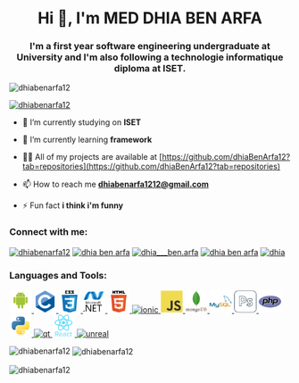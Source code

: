 <h1 align="center">Hi 👋, I'm MED DHIA BEN ARFA</h1>
<h3 align="center">I'm a first year software engineering undergraduate at University and I'm also following a technologie informatique diploma at ISET.</h3>

<p align="left"> <img src="https://komarev.com/ghpvc/?username=dhiabenarfa12&label=Profile%20views&color=0e75b6&style=flat" alt="dhiabenarfa12" /> </p>

<p align="left"> <a href="https://github.com/ryo-ma/github-profile-trophy"><img src="https://github-profile-trophy.vercel.app/?username=dhiabenarfa12" alt="dhiabenarfa12" /></a> </p>

- 🔭 I’m currently studying on **ISET**

- 🌱 I’m currently learning **framework**

- 👨‍💻 All of my projects are available at [https://github.com/dhiaBenArfa12?tab=repositories](https://github.com/dhiaBenArfa12?tab=repositories)

- 📫 How to reach me **dhiabenarfa1212@gmail.com**

- ⚡ Fun fact **i think i'm funny**

<h3 align="left">Connect with me:</h3>
<p align="left">
<a href=#><img align="center" src="https://raw.githubusercontent.com/rahuldkjain/github-profile-readme-generator/master/src/images/icons/Social/twitter.svg" alt="dhiabenarfa12" height="30" width="40" /></a>
<a href=#><img align="center" src="https://raw.githubusercontent.com/rahuldkjain/github-profile-readme-generator/master/src/images/icons/Social/facebook.svg" alt="dhia ben arfa" height="30" width="40" /></a>
<a href=#><img align="center" src="https://raw.githubusercontent.com/rahuldkjain/github-profile-readme-generator/master/src/images/icons/Social/instagram.svg" alt="dhia___ben.arfa" height="30" width="40" /></a>
<a href=#><img align="center" src="https://raw.githubusercontent.com/rahuldkjain/github-profile-readme-generator/master/src/images/icons/Social/youtube.svg" alt="dhia ben arfa" height="30" width="40" /></a>
<a href=#><img align="center" src="https://raw.githubusercontent.com/rahuldkjain/github-profile-readme-generator/master/src/images/icons/Social/discord.svg" alt="dhia" height="30" width="40" /></a>
</p>

<h3 align="left">Languages and Tools:</h3>
<p align="left"> <a href="https://developer.android.com" target="_blank" rel="noreferrer"> <img src="https://raw.githubusercontent.com/devicons/devicon/master/icons/android/android-original-wordmark.svg" alt="android" width="40" height="40"/> </a> <a href="https://www.cprogramming.com/" target="_blank" rel="noreferrer"> <img src="https://raw.githubusercontent.com/devicons/devicon/master/icons/c/c-original.svg" alt="c" width="40" height="40"/> </a> <a href="https://www.w3schools.com/css/" target="_blank" rel="noreferrer"> <img src="https://raw.githubusercontent.com/devicons/devicon/master/icons/css3/css3-original-wordmark.svg" alt="css3" width="40" height="40"/> </a> <a href="https://dotnet.microsoft.com/" target="_blank" rel="noreferrer"> <img src="https://raw.githubusercontent.com/devicons/devicon/master/icons/dot-net/dot-net-original-wordmark.svg" alt="dotnet" width="40" height="40"/> </a> <a href="https://www.w3.org/html/" target="_blank" rel="noreferrer"> <img src="https://raw.githubusercontent.com/devicons/devicon/master/icons/html5/html5-original-wordmark.svg" alt="html5" width="40" height="40"/> </a> <a href="https://ionicframework.com" target="_blank" rel="noreferrer"> <img src="https://upload.wikimedia.org/wikipedia/commons/d/d1/Ionic_Logo.svg" alt="ionic" width="40" height="40"/> </a> <a href="https://developer.mozilla.org/en-US/docs/Web/JavaScript" target="_blank" rel="noreferrer"> <img src="https://raw.githubusercontent.com/devicons/devicon/master/icons/javascript/javascript-original.svg" alt="javascript" width="40" height="40"/> </a> <a href="https://www.mongodb.com/" target="_blank" rel="noreferrer"> <img src="https://raw.githubusercontent.com/devicons/devicon/master/icons/mongodb/mongodb-original-wordmark.svg" alt="mongodb" width="40" height="40"/> </a> <a href="https://www.mysql.com/" target="_blank" rel="noreferrer"> <img src="https://raw.githubusercontent.com/devicons/devicon/master/icons/mysql/mysql-original-wordmark.svg" alt="mysql" width="40" height="40"/> </a> <a href="https://www.photoshop.com/en" target="_blank" rel="noreferrer"> <img src="https://raw.githubusercontent.com/devicons/devicon/master/icons/photoshop/photoshop-line.svg" alt="photoshop" width="40" height="40"/> </a> <a href="https://www.php.net" target="_blank" rel="noreferrer"> <img src="https://raw.githubusercontent.com/devicons/devicon/master/icons/php/php-original.svg" alt="php" width="40" height="40"/> </a> <a href="https://www.python.org" target="_blank" rel="noreferrer"> <img src="https://raw.githubusercontent.com/devicons/devicon/master/icons/python/python-original.svg" alt="python" width="40" height="40"/> </a> <a href="https://www.qt.io/" target="_blank" rel="noreferrer"> <img src="https://upload.wikimedia.org/wikipedia/commons/0/0b/Qt_logo_2016.svg" alt="qt" width="40" height="40"/> </a> <a href="https://reactjs.org/" target="_blank" rel="noreferrer"> <img src="https://raw.githubusercontent.com/devicons/devicon/master/icons/react/react-original-wordmark.svg" alt="react" width="40" height="40"/> </a> <a href="https://unrealengine.com/" target="_blank" rel="noreferrer"> <img src="https://raw.githubusercontent.com/kenangundogan/fontisto/036b7eca71aab1bef8e6a0518f7329f13ed62f6b/icons/svg/brand/unreal-engine.svg" alt="unreal" width="40" height="40"/> </a> </p>

<p><img align="left" src="https://github-readme-stats.vercel.app/api/top-langs?username=dhiabenarfa12&show_icons=true&locale=en&layout=compact" alt="dhiabenarfa12" /></p>

<p>&nbsp;<img align="center" src="https://github-readme-stats.vercel.app/api?username=dhiabenarfa12&show_icons=true&locale=en" alt="dhiabenarfa12" /></p>

<p><img align="center" src="https://github-readme-streak-stats.herokuapp.com/?user=dhiabenarfa12&" alt="dhiabenarfa12" /></p>
